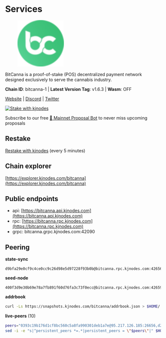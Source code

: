 # Services

<figure><img src="https://raw.githubusercontent.com/kj89/cosmos-images/main/logos/bitcanna.png" width="150" alt=""><figcaption></figcaption></figure>

BitCanna is a proof-of-stake (POS) decentralized payment network designed exclusively to serve the cannabis industry. 

**Chain ID**: bitcanna-1 | **Latest Version Tag**: v1.6.3 | **Wasm**: OFF

[Website](https://www.bitcanna.io) | [Discord](https://discord.gg/9AVrzaVQvs) | [Twitter](https://twitter.com/BitCannaGlobal)

[![Stake with kjnodes](https://i.ibb.co/cr44Q8j/button-stake-with-kjnodes.png)](https://restake.app/bitcanna/bcnavaloper1aym6s8eza7kjvnxuwxufrzccz6vqvgnsc47cc7)

Subscribe to our free [🤖 Mainnet Proposal Bot](https://t.me/kjnodes_proposal_bot) to never miss upcoming proposals

## Restake

[Restake with kjnodes](https://restake.app/bitcanna/bcnavaloper1aym6s8eza7kjvnxuwxufrzccz6vqvgnsc47cc7) (every 5 minutes)
## Chain explorer
[https://explorer.kjnodes.com/bitcanna](https://explorer.kjnodes.com/bitcanna)

## Public endpoints

* api: [https://bitcanna.api.kjnodes.com](https://bitcanna.api.kjnodes.com)
* rpc: [https://bitcanna.rpc.kjnodes.com](https://bitcanna.rpc.kjnodes.com)
* grpc: bitcanna.grpc.kjnodes.com:42090

## Peering

**state-sync**

```text
d9bfa29e0cf9c4ce0cc9c26d98e5d97228f93b0b@bitcanna.rpc.kjnodes.com:42656
```

**seed-node**

```text
400f3d9e30b69e78a7fb891f60d76fa3c73f0ecc@bitcanna.rpc.kjnodes.com:42659
```

**addrbook**
```bash
curl -Ls https://snapshots.kjnodes.com/bitcanna/addrbook.json > $HOME/.bcna/config/addrbook.json
```

**live-peers** (10)
```bash
peers="0393c19b176d1cf8bc560c5a8fa990301deb1a7e@95.217.126.185:26656,d2247f7b919f0781c90ee61958d7044665a22d38@169.155.169.55:26656,104d7ec9d84c8da66b97d50669b8ba58f1b60470@62.171.180.31:26656,1cb3c50f74b83d29868e11b7e3ead261426a009e@173.249.59.70:35656,d9bfa29e0cf9c4ce0cc9c26d98e5d97228f93b0b@65.109.88.38:42656,bba10290da32f3cb41e15c3a192413666ce05cee@136.243.119.241:26656,a66bce0ddb49dcf60a5b83fd94a7bd4d0878f127@154.53.40.9:26656,d4cef8cf26d1d6b7167ac6c15601965081176df7@144.91.118.216:26656,b212d5740b2e11e54f56b072dc13b6134650cfb5@169.155.168.54:26656,5bb0a042e8a4ee28bcda1e26148e57787e75a42e@23.88.69.22:28466"
sed -i -e "s|^persistent_peers *=.*|persistent_peers = \"$peers\"|" $HOME/.bcna/config/config.toml
```
